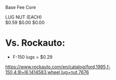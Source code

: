 Base    Fee   Core

LUG NUT (EACH)  
$0.59   $0.00   $0.00


# Vs. Rockauto:
- F-150 lugs = $0.29

https://www.rockauto.com/en/catalog/ford,1995,f-150,4.9l+l6,1414583,wheel,lug+nut,7676
